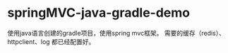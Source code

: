 # springMVC-java-gradle-demo
使用java语言创建的gradle项目，使用spring mvc框架。 需要的缓存（redis）、httpclient、log 都已经配置好。
